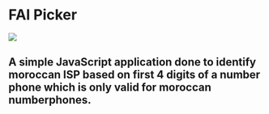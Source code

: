 # FAI Picker
<img src="Capture.PNG">

## A simple JavaScript application done to identify moroccan ISP based on first 4 digits of a number phone which is only valid for moroccan numberphones.
